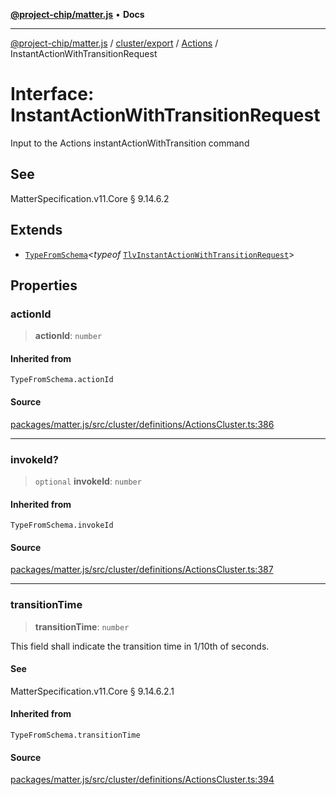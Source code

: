 [**@project-chip/matter.js**](../../../../../README.md) • **Docs**

***

[@project-chip/matter.js](../../../../../modules.md) / [cluster/export](../../../README.md) / [Actions](../README.md) / InstantActionWithTransitionRequest

# Interface: InstantActionWithTransitionRequest

Input to the Actions instantActionWithTransition command

## See

MatterSpecification.v11.Core § 9.14.6.2

## Extends

- [`TypeFromSchema`](../../../../../tlv/export/README.md#typefromschemas)\<*typeof* [`TlvInstantActionWithTransitionRequest`](../README.md#tlvinstantactionwithtransitionrequest)\>

## Properties

### actionId

> **actionId**: `number`

#### Inherited from

`TypeFromSchema.actionId`

#### Source

[packages/matter.js/src/cluster/definitions/ActionsCluster.ts:386](https://github.com/project-chip/matter.js/blob/7a8cbb56b87d4ccf34bec5a9a95ab40a1711324f/packages/matter.js/src/cluster/definitions/ActionsCluster.ts#L386)

***

### invokeId?

> `optional` **invokeId**: `number`

#### Inherited from

`TypeFromSchema.invokeId`

#### Source

[packages/matter.js/src/cluster/definitions/ActionsCluster.ts:387](https://github.com/project-chip/matter.js/blob/7a8cbb56b87d4ccf34bec5a9a95ab40a1711324f/packages/matter.js/src/cluster/definitions/ActionsCluster.ts#L387)

***

### transitionTime

> **transitionTime**: `number`

This field shall indicate the transition time in 1/10th of seconds.

#### See

MatterSpecification.v11.Core § 9.14.6.2.1

#### Inherited from

`TypeFromSchema.transitionTime`

#### Source

[packages/matter.js/src/cluster/definitions/ActionsCluster.ts:394](https://github.com/project-chip/matter.js/blob/7a8cbb56b87d4ccf34bec5a9a95ab40a1711324f/packages/matter.js/src/cluster/definitions/ActionsCluster.ts#L394)
